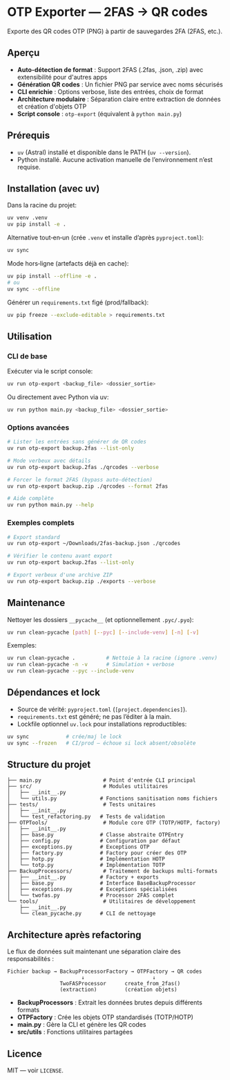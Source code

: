 # OTP Exporter — 2FAS → QR codes

Exporte des QR codes OTP (PNG) à partir de sauvegardes 2FA (2FAS, etc.).

## Aperçu

- **Auto-détection de format** : Support 2FAS (.2fas, .json, .zip) avec extensibilité pour d'autres apps
- **Génération QR codes** : Un fichier PNG par service avec noms sécurisés
- **CLI enrichie** : Options verbose, liste des entrées, choix de format
- **Architecture modulaire** : Séparation claire entre extraction de données et création d'objets OTP
- **Script console** : `otp-export` (équivalent à `python main.py`)

## Prérequis

- `uv` (Astral) installé et disponible dans le PATH (`uv --version`).
- Python installé. Aucune activation manuelle de l’environnement n’est requise.

## Installation (avec uv)

Dans la racine du projet:

```bash
uv venv .venv
uv pip install -e .
```

Alternative tout‑en‑un (crée `.venv` et installe d’après `pyproject.toml`):

```bash
uv sync
```

Mode hors‑ligne (artefacts déjà en cache):

```bash
uv pip install --offline -e .
# ou
uv sync --offline
```

Générer un `requirements.txt` figé (prod/fallback):

```bash
uv pip freeze --exclude-editable > requirements.txt
```

## Utilisation

### CLI de base

Exécuter via le script console:

```bash
uv run otp-export <backup_file> <dossier_sortie>
```

Ou directement avec Python via uv:

```bash
uv run python main.py <backup_file> <dossier_sortie>
```

### Options avancées

```bash
# Lister les entrées sans générer de QR codes
uv run otp-export backup.2fas --list-only

# Mode verbeux avec détails
uv run otp-export backup.2fas ./qrcodes --verbose

# Forcer le format 2FAS (bypass auto-détection)
uv run otp-export backup.zip ./qrcodes --format 2fas

# Aide complète
uv run python main.py --help
```

### Exemples complets

```bash
# Export standard
uv run otp-export ~/Downloads/2fas-backup.json ./qrcodes

# Vérifier le contenu avant export
uv run otp-export backup.2fas --list-only

# Export verbeux d'une archive ZIP
uv run otp-export backup.zip ./exports --verbose
```

## Maintenance

Nettoyer les dossiers `__pycache__` (et optionnellement `.pyc/.pyo`):

```bash
uv run clean-pycache [path] [--pyc] [--include-venv] [-n] [-v]
```

Exemples:

```bash
uv run clean-pycache .          # Nettoie à la racine (ignore .venv)
uv run clean-pycache -n -v      # Simulation + verbose
uv run clean-pycache --pyc --include-venv
```

## Dépendances et lock

- Source de vérité: `pyproject.toml` (`[project.dependencies]`).
- `requirements.txt` est généré; ne pas l’éditer à la main.
- Lockfile optionnel `uv.lock` pour installations reproductibles:

```bash
uv sync            # crée/maj le lock
uv sync --frozen   # CI/prod — échoue si lock absent/obsolète
```

## Structure du projet

```
├── main.py                    # Point d'entrée CLI principal
├── src/                       # Modules utilitaires
│   ├── __init__.py
│   └── utils.py              # Fonctions sanitisation noms fichiers
├── tests/                     # Tests unitaires
│   ├── __init__.py
│   └── test_refactoring.py   # Tests de validation
├── OTPTools/                  # Module core OTP (TOTP/HOTP, factory)
│   ├── __init__.py
│   ├── base.py               # Classe abstraite OTPEntry
│   ├── config.py             # Configuration par défaut
│   ├── exceptions.py         # Exceptions OTP
│   ├── factory.py            # Factory pour créer des OTP
│   ├── hotp.py               # Implémentation HOTP
│   └── totp.py               # Implémentation TOTP
├── BackupProcessors/          # Traitement de backups multi-formats
│   ├── __init__.py           # Factory + exports
│   ├── base.py               # Interface BaseBackupProcessor
│   ├── exceptions.py         # Exceptions spécialisées
│   └── twofas.py             # Processor 2FAS complet
└── tools/                     # Utilitaires de développement
    ├── __init__.py
    └── clean_pycache.py      # CLI de nettoyage
```

## Architecture après refactoring

Le flux de données suit maintenant une séparation claire des responsabilités :

```
Fichier backup → BackupProcessorFactory → OTPFactory → QR codes
                        ↓                      ↓
                 TwoFASProcessor      create_from_2fas()
                 (extraction)         (création objets)
```

- **BackupProcessors** : Extrait les données brutes depuis différents formats
- **OTPFactory** : Crée les objets OTP standardisés (TOTP/HOTP)
- **main.py** : Gère la CLI et génère les QR codes
- **src/utils** : Fonctions utilitaires partagées

## Licence

MIT — voir `LICENSE`.

